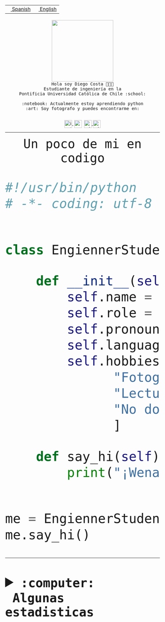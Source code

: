 <table border="0"  align="right">
 <tr><td><a href="README.md"><img src="https://upload.wikimedia.org/wikipedia/commons/thumb/8/89/Bandera_de_Espa%C3%B1a.svg/1200px-Bandera_de_Espa%C3%B1a.svg.png" height="10"> Spanish</a></td>
 <td><a href="README.en.md"><img src="https://upload.wikimedia.org/wikipedia/commons/a/a4/Flag_of_the_United_States.svg" height="10"> English</a></td></tr>
</table><br><br><br>


<p align="center">
  <img src="https://github.com/diegocostares/diegocostares/blob/main/Images/aaa2.gif?raw=true" height="200px" weight="200px">
  <br><samp>
    Hola soy Diego Costa 👨🏻‍💻<br>
    Estudiante de ingeniería en la <br>
    Pontificia Universidad Católica de Chile :school:<br>
  <br>
    :notebook: Actualmente estoy aprendiendo python <br>
    :art: Soy fotografo y puedes encontrarme en: <br>
  <br></samp>
  
</p>

<p align="center">
   <a href="https://instagram.com/diegocosta_no" target="blank">
    <img 
    align="center" src="https://cdn.jsdelivr.net/npm/simple-icons@3.0.1/icons/instagram.svg" alt="instagram" height="25px" width="25px" />
  </a>
  <a style="border: 3px solid; color: white;"href="https://t.me/diegocosta_no" target="blank">
  <img
  align="center" alt="Telegram" width="25px" src="https://icons-for-free.com/iconfiles/png/512/Telegram-1324888767380505522.png" />
</a>
<a href="https://api.whatsapp.com/send?phone=56971897835&text=Hola!" target="blank">
  <img
  align="center" alt="wtsp" width="25px" src="https://img.icons8.com/pastel-glyph/2x/whatsapp--v2.png" />
</a>
<a href="https://www.linkedin.com/in/diego-costa-786249213/" target="blank">
  <img
  align="center" alt="wtsp" width="25px" src="https://img.icons8.com/metro/452/linkedin.png" />
</a>

  </a>
</p>

---


<p align="center"><font size="25"><samp>Un poco de mi en codigo</samp></front></p>


```python
#!/usr/bin/python
# -*- coding: utf-8 -*-


class EngiennerStudent:

    def __init__(self):
        self.name = "Diego Costa"
        self.role = "Estudiante"
        self.pronouns = "he/him"
        self.language_spoken = ["es_CL", "en_US"]
        self.hobbies = [
              "Fotografia",
              "Lectura",
              "No dormir",
              ]

    def say_hi(self):
        print("¡Wena mundo!")


me = EngiennerStudent()
me.say_hi()
```
---
<details>
  <summary><b><samp>:computer: &nbsp;Algunas estadisticas</samp></b></summary>
  <br/></p>

<!--START_SECTION:waka-->
![Code Time](http://img.shields.io/badge/Code%20Time-1%2C022%20hrs%2044%20mins-blue)

**Soy nocturno 🦉** 

```text
🌞 Mañana                 39 commits          ░░░░░░░░░░░░░░░░░░░░░░░░░   01.24 % 
🌆 Día                    984 commits         ████████░░░░░░░░░░░░░░░░░   31.21 % 
🌃 Tarde                  1378 commits        ███████████░░░░░░░░░░░░░░   43.70 % 
🌙 Noche                  752 commits         ██████░░░░░░░░░░░░░░░░░░░   23.85 % 
```
📅 **Soy más productivo los Martes** 

```text
Lunes                    497 commits         ████░░░░░░░░░░░░░░░░░░░░░   15.76 % 
Martes                   599 commits         █████░░░░░░░░░░░░░░░░░░░░   19.00 % 
Miércoles                433 commits         ███░░░░░░░░░░░░░░░░░░░░░░   13.73 % 
Jueves                   481 commits         ████░░░░░░░░░░░░░░░░░░░░░   15.26 % 
Viernes                  445 commits         ████░░░░░░░░░░░░░░░░░░░░░   14.11 % 
Sábado                   247 commits         ██░░░░░░░░░░░░░░░░░░░░░░░   07.83 % 
Domingo                  451 commits         ████░░░░░░░░░░░░░░░░░░░░░   14.30 % 
```


📊 **Esta semana me dediqué a** 

```text
🐱‍💻 Proyectos: 
arqui-t3                 15 hrs 33 mins      ███████████████░░░░░░░░░░   59.56 % 
2023-1-S4-Grupo2-IA      5 hrs 5 mins        █████░░░░░░░░░░░░░░░░░░░░   19.48 % 
2023-1-S4-Grupo2-Scraper 2 hrs 16 mins       ██░░░░░░░░░░░░░░░░░░░░░░░   08.73 % 
2023-1-S4-Grupo2-Backend 1 hr                █░░░░░░░░░░░░░░░░░░░░░░░░   03.84 % 
fakeio-main              58 mins             █░░░░░░░░░░░░░░░░░░░░░░░░   03.73 % 
```


 Last Updated on 08/06/2023 04:22:57 UTC
<!--END_SECTION:waka-->
  
  

<p align="center"> <img src="https://github-readme-stats.vercel.app/api?username=diegocostares&show_icons=true&theme=ayu-mirage" alt="abhisheknaiidu" /></p>
 
</details>
